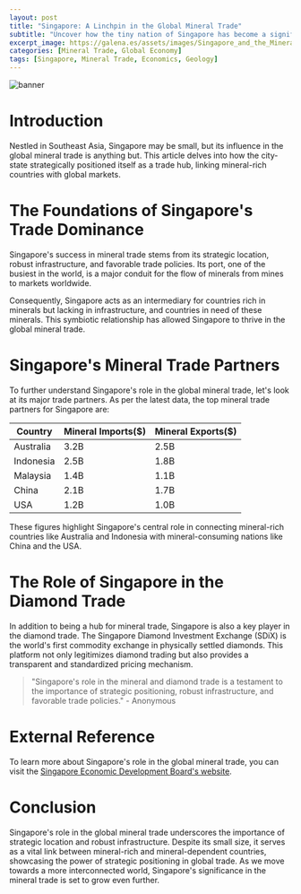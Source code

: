 ```yaml
---
layout: post
title: "Singapore: A Linchpin in the Global Mineral Trade"
subtitle: "Uncover how the tiny nation of Singapore has become a significant player in the world's mineral trade."
excerpt_image: https://galena.es/assets/images/Singapore_and_the_Mineral_Trade.png
categories: [Mineral Trade, Global Economy]
tags: [Singapore, Mineral Trade, Economics, Geology]
---
```


![banner](https://galena.es/assets/images/Singapore_and_the_Mineral_Trade.png "Image highlighting Singapore's role as a key player in the global mineral trade, showcasing its strategic position and significance in the world economy and mineral trade sector.")

# Introduction
Nestled in Southeast Asia, Singapore may be small, but its influence in the global mineral trade is anything but. This article delves into how the city-state strategically positioned itself as a trade hub, linking mineral-rich countries with global markets.

# The Foundations of Singapore's Trade Dominance

Singapore's success in mineral trade stems from its strategic location, robust infrastructure, and favorable trade policies. Its port, one of the busiest in the world, is a major conduit for the flow of minerals from mines to markets worldwide. 

Consequently, Singapore acts as an intermediary for countries rich in minerals but lacking in infrastructure, and countries in need of these minerals. This symbiotic relationship has allowed Singapore to thrive in the global mineral trade.

# Singapore's Mineral Trade Partners

To further understand Singapore's role in the global mineral trade, let's look at its major trade partners. As per the latest data, the top mineral trade partners for Singapore are:

| Country | Mineral Imports($) | Mineral Exports($) |
|---------|-------------------|--------------------|
| Australia | 3.2B | 2.5B |
| Indonesia | 2.5B | 1.8B |
| Malaysia | 1.4B | 1.1B |
| China | 2.1B | 1.7B |
| USA | 1.2B | 1.0B |

These figures highlight Singapore's central role in connecting mineral-rich countries like Australia and Indonesia with mineral-consuming nations like China and the USA.

# The Role of Singapore in the Diamond Trade

In addition to being a hub for mineral trade, Singapore is also a key player in the diamond trade. The Singapore Diamond Investment Exchange (SDiX) is the world's first commodity exchange in physically settled diamonds. This platform not only legitimizes diamond trading but also provides a transparent and standardized pricing mechanism.

> "Singapore's role in the mineral and diamond trade is a testament to the importance of strategic positioning, robust infrastructure, and favorable trade policies." - Anonymous

# External Reference

To learn more about Singapore's role in the global mineral trade, you can visit the [Singapore Economic Development Board's website](https://www.edb.gov.sg/en/our-industries/industries-and-partnerships/Energy-and-Chemicals.html).

# Conclusion

Singapore's role in the global mineral trade underscores the importance of strategic location and robust infrastructure. Despite its small size, it serves as a vital link between mineral-rich and mineral-dependent countries, showcasing the power of strategic positioning in global trade. As we move towards a more interconnected world, Singapore's significance in the mineral trade is set to grow even further.